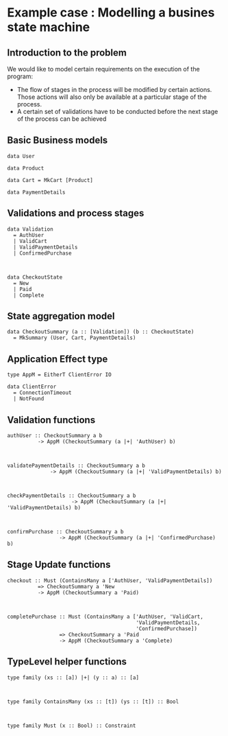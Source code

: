 
# Example case : Modelling a busines state machine


## Introduction to the problem

We would like to model certain requirements on the execution of the program:

-   The flow of stages in the process will be modified by certain actions. Those actions will also only be available at a particular stage of the process.
-   A certain set of validations have to be conducted before the next stage of the process can be achieved


## Basic Business models

  

    data User

    data Product

    data Cart = MkCart [Product]

    data PaymentDetails


## Validations and process stages

  

    data Validation
      = AuthUser
      | ValidCart
      | ValidPaymentDetails
      | ConfirmedPurchase

  

    data CheckoutState
      = New
      | Paid
      | Complete


## State aggregation model

  

    data CheckoutSummary (a :: [Validation]) (b :: CheckoutState)
      = MkSummary (User, Cart, PaymentDetails)


## Application Effect type

  

    type AppM = EitherT ClientError IO
    
    data ClientError
      = ConnectionTimeout
      | NotFound


## Validation functions

    
    authUser :: CheckoutSummary a b
              -> AppM (CheckoutSummary (a |+| 'AuthUser) b)

  

    validatePaymentDetails :: CheckoutSummary a b
                  -> AppM (CheckoutSummary (a |+| 'ValidPaymentDetails) b)

  

    checkPaymentDetails :: CheckoutSummary a b
                         -> AppM (CheckoutSummary (a |+| 'ValidPaymentDetails) b)

  

    confirmPurchase :: CheckoutSummary a b
                     -> AppM (CheckoutSummary (a |+| 'ConfirmedPurchase) b)


## Stage Update functions

  

    checkout :: Must (ContainsMany a ['AuthUser, 'ValidPaymentDetails])
              => CheckoutSummary a 'New
              -> AppM (CheckoutSummary a 'Paid)

  

    completePurchase :: Must (ContainsMany a ['AuthUser, 'ValidCart,
                                              'ValidPaymentDetails,
                                              'ConfirmedPurchase])
                     => CheckoutSummary a 'Paid
                     -> AppM (CheckoutSummary a 'Complete)


## TypeLevel helper functions

  

    type family (xs :: [a]) |+| (y :: a) :: [a]

  

    type family ContainsMany (xs :: [t]) (ys :: [t]) :: Bool

  

    type family Must (x :: Bool) :: Constraint


